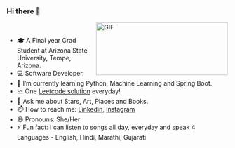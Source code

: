 ### Hi there 👋

<img align="right" alt="GIF" src="https://github.com/arsentieva/arsentieva/blob/main/code.gif?raw=true" width="300" height="120" />

<br>

- 🎓 A Final year Grad Student at Arizona State University, Tempe, Arizona.
- 💻 Software Developer.
- 🌱 I’m currently learning Python, Machine Learning and Spring Boot.
- 🗠  One [Leetcode solution](https://leetcode.com/pruthashouche/) everyday!
- 💬 Ask me about Stars, Art, Places and Books. 
- 📫 How to reach me: [Linkedin](https://www.linkedin.com/in/prutha-shouche/), [Instagram](https://www.instagram.com/prutha_shouche/)
- 😄 Pronouns: She/Her
- ⚡ Fun fact: I can listen to songs all day, everyday and speak 4 Languages - English, Hindi, Marathi, Gujarati


